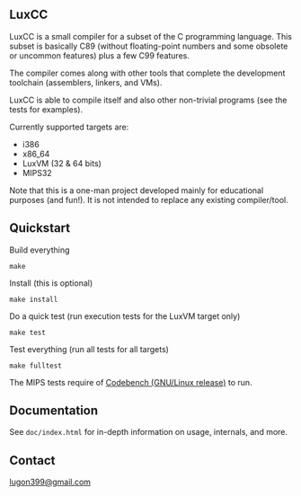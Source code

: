 ## LuxCC

LuxCC is a small compiler for a subset of the C programming language. This subset is basically C89 (without floating-point numbers and some obsolete or uncommon features) plus a few C99 features.

The compiler comes along with other tools that complete the development toolchain (assemblers, linkers, and VMs).

LuxCC is able to compile itself and also other non-trivial programs (see the tests for examples).

Currently supported targets are:

* i386
* x86_64
* LuxVM (32 & 64 bits)
* MIPS32

Note that this is a one-man project developed mainly for educational purposes (and fun!). It is not intended to replace any existing compiler/tool.

## Quickstart

Build everything

    make

Install (this is optional)

    make install

Do a quick test (run execution tests for the LuxVM target only)

    make test

Test everything (run all tests for all targets)

    make fulltest

The MIPS tests require of [Codebench (GNU/Linux release)](https://www.mentor.com/embedded-software/sourcery-tools/sourcery-codebench/editions/lite-edition/) to run.

## Documentation

See `doc/index.html` for in-depth information on usage, internals, and more.

## Contact

<lugon399@gmail.com>
